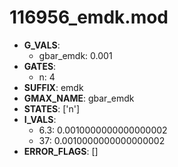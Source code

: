 # 116956_emdk.mod

- **G_VALS**:
  - gbar_emdk: 0.001
- **GATES**:
  - n: 4
- **SUFFIX**: emdk
- **GMAX_NAME**: gbar_emdk
- **STATES**: ['n']
- **I_VALS**:
  - 6.3: 0.0010000000000000002
  - 37: 0.0010000000000000002
- **ERROR_FLAGS**: []
